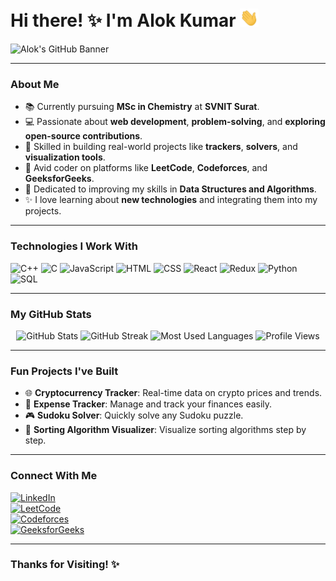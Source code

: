 # Hi there! ✨ I'm Alok Kumar <img src="https://raw.githubusercontent.com/ABSphreak/ABSphreak/master/gifs/Hi.gif" width="30px">

![Alok's GitHub Banner](https://user-images.githubusercontent.com/104123989/221757980-58d16a85-2265-4aeb-84dc-bd16d2598971.gif)

---

### About Me 

- 📚 Currently pursuing **MSc in Chemistry** at **SVNIT Surat**.
- 💻 Passionate about **web development**, **problem-solving**, and **exploring open-source contributions**.
- 🌟 Skilled in building real-world projects like **trackers**, **solvers**, and **visualization tools**.
- 🏅 Avid coder on platforms like **LeetCode**, **Codeforces**, and **GeeksforGeeks**.
- 🚀 Dedicated to improving my skills in **Data Structures and Algorithms**.
- ✨ I love learning about **new technologies** and integrating them into my projects.

---

### Technologies I Work With

![C++](https://img.shields.io/badge/C%2B%2B-%2300599C.svg?style=for-the-badge&logo=c%2B%2B&logoColor=white)
![C](https://img.shields.io/badge/C-%2300599C.svg?style=for-the-badge&logo=c&logoColor=white)
![JavaScript](https://img.shields.io/badge/JavaScript-%23F7DF1E.svg?style=for-the-badge&logo=javascript&logoColor=black)
![HTML](https://img.shields.io/badge/HTML5-%23E34F26.svg?style=for-the-badge&logo=html5&logoColor=white)
![CSS](https://img.shields.io/badge/CSS3-%231572B6.svg?style=for-the-badge&logo=css3&logoColor=white)
![React](https://img.shields.io/badge/React-%2361DAFB.svg?style=for-the-badge&logo=react&logoColor=black)
![Redux](https://img.shields.io/badge/Redux-%23764ABC.svg?style=for-the-badge&logo=redux&logoColor=white)
![Python](https://img.shields.io/badge/Python-%233776AB.svg?style=for-the-badge&logo=python&logoColor=white)
![SQL](https://img.shields.io/badge/SQL-%234169E1.svg?style=for-the-badge&logo=mysql&logoColor=white)

---

### My GitHub Stats

<div align="center">
  <img src="https://github-readme-stats.vercel.app/api?username=alokkumar9019&show_icons=true&theme=radical" width="400px" alt="GitHub Stats">
  <img src="https://streak-stats.demolab.com/?user=alokkumar9019&theme=radical" width="400px" alt="GitHub Streak">
  <img src="https://github-readme-stats.vercel.app/api/top-langs/?username=alokkumar9019&layout=compact&theme=radical" width="400px" alt="Most Used Languages">
  <img src="https://komarev.com/ghpvc/?username=alokkumar9019&style=for-the-badge&color=blue" alt="Profile Views">
</div>

---

### Fun Projects I've Built 

- 🌐 **Cryptocurrency Tracker**: Real-time data on crypto prices and trends.
- 🎁 **Expense Tracker**: Manage and track your finances easily.
- 🎮 **Sudoku Solver**: Quickly solve any Sudoku puzzle.
- 🔄 **Sorting Algorithm Visualizer**: Visualize sorting algorithms step by step.

---

### Connect With Me

[![LinkedIn](https://img.shields.io/badge/LinkedIn-%230077B5.svg?style=for-the-badge&logo=linkedin&logoColor=white)](https://www.linkedin.com/in/alok-kumar-singh-b995b4208/)  
[![LeetCode](https://img.shields.io/badge/LeetCode-%23FFA116.svg?style=for-the-badge&logo=leetcode&logoColor=black)](https://leetcode.com/u/alokkumar9019/)  
[![Codeforces](https://img.shields.io/badge/Codeforces-%231F8ACB.svg?style=for-the-badge&logo=codeforces&logoColor=white)](https://codeforces.com/profile/alokkumar9019)  
[![GeeksforGeeks](https://img.shields.io/badge/GeeksforGeeks-%2300C853.svg?style=for-the-badge&logo=geeksforgeeks&logoColor=white)](https://www.geeksforgeeks.org/user/alokkumar9019/)

---

### Thanks for Visiting! ✨
